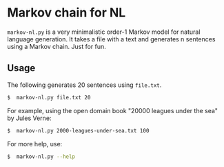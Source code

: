 Markov chain for NL
===================

`markov-nl.py` is a very minimalistic order-1 Markov model for natural language generation. It takes a file with a text and generates n sentences using a Markov chain. Just for fun.

Usage
-----

The following generates 20 sentences using `file.txt`.

```bash
$  markov-nl.py file.txt 20
```
For example, using the open domain book "20000 leagues under the sea" by Jules Verne:

```bash
$  markov-nl.py 2000-leagues-under-sea.txt 100
```

For more help, use:

```bash
$  markov-nl.py --help
```
